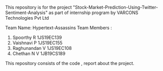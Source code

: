 

This repository is for the project  "Stock-Market-Prediction-Using-Twitter-Sentiment-Analysis" as part of internship program by VARCONS Technologies Pvt Ltd

Team Name: Hypertext-Assassins
Team Members : 
1. Spoorthy R            1JS19EC139
2. Vaishnavi P           1JS19EC155
3. Raghunandan V         1JS19EC108
4. Chethan N V            1JB19CS189

This repository consists of the code , report about the project.
